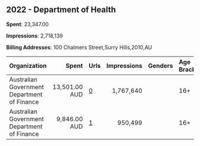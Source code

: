 ## 2022 - Department of Health 
**Spent**: 23,347.00

**Impressions**: 2,718,139

**Billing Addresses**: 100 Chalmers Street,Surry Hills,2010,AU

|Organization|Spent|Urls|Impressions|Genders|Age Brackets|Country Codes|
|:---|---:|:---|---:|:---|:---|:---|
|Australian Government Department of Finance|13,501.00 AUD|[0](https://www.snap.com/political-ads/asset/cc0b9a4767b546e8eec0f7b14373f813dc9195478a5b662d9f4cc496bf6ee783?mediaType=mp4)|1,767,640||16+|australia|
|Australian Government Department of Finance|9,846.00 AUD|[1](https://www.snap.com/political-ads/asset/cc0b9a4767b546e8eec0f7b14373f813dc9195478a5b662d9f4cc496bf6ee783?mediaType=mp4)|950,499||16+|australia|
